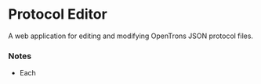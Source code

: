# Protocol Editor

A web application for editing and modifying OpenTrons JSON protocol files.

### Notes

* Each
